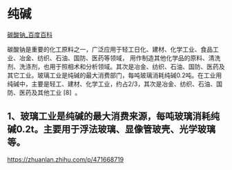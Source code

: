 # 纯碱



[碳酸钠_百度百科](https://baike.baidu.com/link?url=PmROUs8eKxM7d-E99PQMVos3GrTJ0k8KsqP2ZDajchsYjBI8almZ5qVMJ4xQHzNVQBfIy-TBpj74-_R-uJqbZ1R0fvuHAeMsi5PkdJUXYFNM2Z9nRq60pZ9SY1P6gVJ6)



碳酸钠是重要的化工原料之一，广泛应用于轻工日化、建材、化学工业、食品工业、冶金、纺织、石油、国防、医药等领域， 
用作制造其他化学品的原料、清洗剂、洗涤剂，也用于照相术和分析领域。其次是冶金、纺织、石油、国防、医药及其它工业。玻璃工业是纯碱的最大消费部门，每吨玻璃消耗纯碱0.2吨。在工业用纯碱中，主要是轻工、建材、化学工业，约占2/3，其次是冶金、纺织、石油、国防、医药及其他工业 [8]  。



## 1、玻璃工业是纯碱的最大消费来源，每吨玻璃消耗纯碱0.2t。主要用于浮法玻璃、显像管玻壳、光学玻璃等。



https://zhuanlan.zhihu.com/p/471668719




